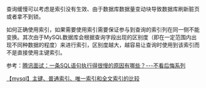 查询缓慢可以考虑是索引没有生效、由于数据库数据量变动块导致数据库刷新脏页或者拿不到锁。

如何正确使用索引，如果需要使用索引需要保证参与到查询的索引列在同一侧不能变换。其次由于MySQL数据库会根据查询字段出现的区别度（即在一定范围内出现不同种数据的程度）来进行索引，区别度越大，越容易让查询时使用到该索引而不是直接使用主键索引。

参考：[腾讯面试：一条SQL语句执行得很慢的原因有哪些？---不看后悔系列](https://www.cnblogs.com/kubidemanong/p/10734045.html)

[【mysql】主键、普通索引、唯一索引和全文索引的比较](https://www.cnblogs.com/xuzhengzong/p/7680464.html)
